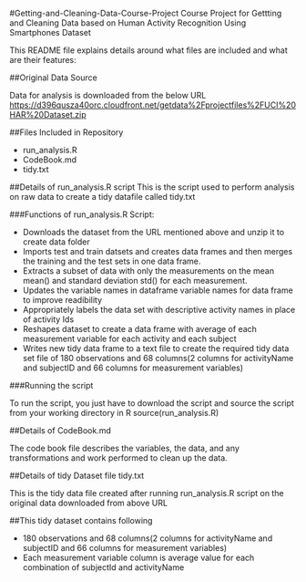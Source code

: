 #Getting-and-Cleaning-Data-Course-Project
Course Project for Gettting and Cleaning Data based on Human Activity Recognition Using Smartphones Dataset

This README file explains details around what files are included and what are their features:

##Original Data Source

Data for analysis is downloaded from the below URL
https://d396qusza40orc.cloudfront.net/getdata%2Fprojectfiles%2FUCI%20HAR%20Dataset.zip

##Files Included in Repository
* run_analysis.R
* CodeBook.md
* tidy.txt

##Details of run_analysis.R script
This is the script used to perform analysis on raw data to create a tidy datafile called tidy.txt

###Functions of run_analysis.R Script:

* Downloads the dataset from the URL mentioned above and unzip it to create data folder
* Imports test and train datsets and creates data frames and then merges the training and the test sets in one data             frame.
* Extracts a subset of data with only the measurements on the mean mean() and standard deviation std() for each measurement. 
* Updates the variable names in dataframe variable names for data frame to improve readibility
* Appropriately labels the data set with descriptive activity names in place of activity Ids
* Reshapes dataset to create a data frame with average of each measurement variable for each activity and each subject
* Writes new tidy data frame to a text file to create the required tidy data set file of 180 observations and 68 columns(2     columns for activityName and subjectID and 66 columns for measurement variables)

###Running the script

To run the script, you just have to download the script and source the script from your working directory in R source(run_analysis.R)

##Details of CodeBook.md

The code book file describes the variables, the data, and any transformations and work performed to clean up the data.

##Details of tidy Dataset file tidy.txt

This is the tidy data file created after running run_analysis.R script on the original data downloaded from
above URL

##This tidy dataset contains following

* 180 observations and 68 columns(2 columns for activityName and subjectID and 66 columns for measurement variables)
* Each measurement variable column is average value for each combination of subjectId and activityName


